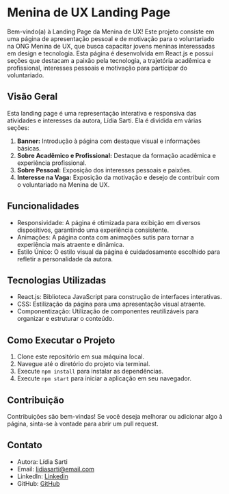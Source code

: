 # Menina de UX Landing Page

Bem-vindo(a) à Landing Page da Menina de UX! Este projeto consiste em uma página de apresentação pessoal e de motivação para o voluntariado na ONG Menina de UX, que busca capacitar jovens meninas interessadas em design e tecnologia. Esta página é desenvolvida em React.js e possui seções que destacam a paixão pela tecnologia, a trajetória acadêmica e profissional, interesses pessoais e motivação para participar do voluntariado.

## Visão Geral

Esta landing page é uma representação interativa e responsiva das atividades e interesses da autora, Lídia Sarti. Ela é dividida em várias seções:

1. **Banner:** Introdução à página com destaque visual e informações básicas.
2. **Sobre Acadêmico e Profissional:** Destaque da formação acadêmica e experiência profissional.
3. **Sobre Pessoal:** Exposição dos interesses pessoais e paixões.
4. **Interesse na Vaga:** Exposição da motivação e desejo de contribuir com o voluntariado na Menina de UX.

## Funcionalidades

- Responsividade: A página é otimizada para exibição em diversos dispositivos, garantindo uma experiência consistente.
- Animações: A página conta com animações sutis para tornar a experiência mais atraente e dinâmica.
- Estilo Único: O estilo visual da página é cuidadosamente escolhido para refletir a personalidade da autora.

## Tecnologias Utilizadas

- React.js: Biblioteca JavaScript para construção de interfaces interativas.
- CSS: Estilização da página para uma apresentação visual atraente.
- Componentização: Utilização de componentes reutilizáveis para organizar e estruturar o conteúdo.

## Como Executar o Projeto

1. Clone este repositório em sua máquina local.
2. Navegue até o diretório do projeto via terminal.
3. Execute `npm install` para instalar as dependências.
4. Execute `npm start` para iniciar a aplicação em seu navegador.

## Contribuição

Contribuições são bem-vindas! Se você deseja melhorar ou adicionar algo à página, sinta-se à vontade para abrir um pull request.

## Contato

- Autora: Lídia Sarti
- Email: lidiasarti@email.com
- LinkedIn: [Linkedin](https://www.linkedin.com/in/lidiasarti)
- GitHub: [GitHub](https://github.com/lidiasarti)